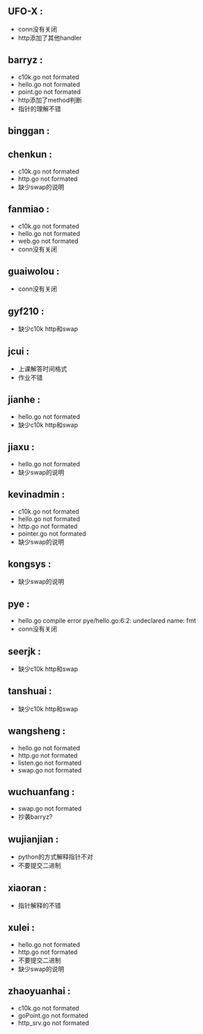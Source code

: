 ## UFO-X :
- conn没有关闭
- http添加了其他handler

## barryz :
- c10k.go not formated
- hello.go not formated
- point.go not formated
- http添加了method判断
- 指针的理解不错

## binggan :

## chenkun :
- c10k.go not formated
- http.go not formated
- 缺少swap的说明

## fanmiao :
- c10k.go not formated
- hello.go not formated
- web.go not formated
- conn没有关闭

## guaiwolou :
- conn没有关闭

## gyf210 :
- 缺少c10k http和swap

## jcui :
- 上课解答时间格式
- 作业不错

## jianhe :
- hello.go not formated
- 缺少c10k http和swap

## jiaxu :
- hello.go not formated
- 缺少swap的说明

## kevinadmin :
- c10k.go not formated
- hello.go not formated
- http.go not formated
- pointer.go not formated
- 缺少swap的说明

## kongsys :
- 缺少swap的说明

## pye :
- hello.go compile error
pye/hello.go:6:2: undeclared name: fmt
- conn没有关闭


## seerjk :
- 缺少c10k http和swap


## tanshuai :
- 缺少c10k http和swap

## wangsheng :
- hello.go not formated
- http.go not formated
- listen.go not formated
- swap.go not formated

## wuchuanfang :
- swap.go not formated
- 抄袭barryz?

## wujianjian :
- python的方式解释指针不对
- 不要提交二进制

## xiaoran :
- 指针解释的不错

## xulei :
- hello.go not formated
- http.go not formated
- 不要提交二进制
- 缺少swap的说明

## zhaoyuanhai :
- c10k.go not formated
- goPoint.go not formated
- http_srv.go not formated


